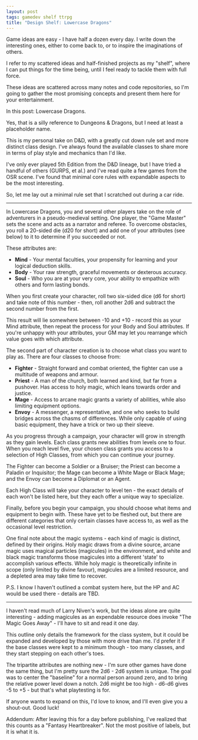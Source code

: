 ```yaml
---
layout: post
tags: gamedev shelf ttrpg
title: "Design Shelf: Lowercase Dragons"
---
```


Game ideas are easy - I have half a dozen every day. I write down the interesting ones, either to come back to, or to inspire the imaginations of others.

I refer to my scattered ideas and half-finished projects as my "shelf", where I can put things for the time being, until I feel ready to tackle them with full force.

These ideas are scattered across many notes and code repositories, so I'm going to gather the most promising concepts and present them here for your entertainment.

In this post: Lowercase Dragons.

<!--more-->

Yes, that is a silly reference to Dungeons & Dragons, but I need at least a placeholder name.

This is my personal take on D&D, with a greatly cut down rule set and more distinct class design. I've always found the available classes to share more in terms of play style and mechanics than I'd like.

I've only ever played 5th Edition from the D&D lineage, but I have tried a handful of others (GURPS, et al.) and I've read quite a few games from the OSR scene. I've found that minimal core rules with expandable aspects to be the most interesting.

So, let me lay out a minimal rule set that I scratched out during a car ride.

---

In Lowercase Dragons, you and several other players take on the role of adventurers in a pseudo-medieval setting. One player, the "Game Master" sets the scene and acts as a narrator and referee. To overcome obstacles, you roll a 20-sided die (d20 for short) and add one of your attributes (see below) to it to determine if you succeeded or not.

These attributes are:

* **Mind** - Your mental faculties, your propensity for learning and your logical deduction skills.  
* **Body** - Your raw strength, graceful movements or dexterous accuracy.  
* **Soul** - Who you are at your very core, your ability to empathize with others and form lasting bonds.  

When you first create your character, roll two six-sided dice (d6 for short) and take note of this number - then, roll another 2d6 and subtract the second number from the first.

This result will lie somewhere between -10 and +10 - record this as your Mind attribute, then repeat the process for your Body and Soul attributes. If you're unhappy with your attributes, your GM may let you rearrange which value goes with which attribute.

The second part of character creation is to choose what class you want to play as. There are four classes to choose from:

* **Fighter** - Straight forward and combat oriented, the fighter can use a multitude of weapons and armour.  
* **Priest** - A man of the church, both learned and kind, but far from a pushover. Has access to holy magic, which leans towards order and justice.  
* **Mage** - Access to arcane magic grants a variety of abilities, while also limiting equipment options.  
* **Envoy** - A messenger, a representative, and one who seeks to build bridges across the chasms of differences. While only capable of using basic equipment, they have a trick or two up their sleeve.  

As you progress through a campaign, your character will grow in strength as they gain levels. Each class grants new abilities from levels one to four. When you reach level five, your chosen class grants you access to a selection of High Classes, from which you can continue your journey.

The Fighter can become a Soldier or a Bruiser; the Priest can become a Paladin or Inquisitor; the Mage can become a White Mage or Black Mage; and the Envoy can become a Diplomat or an Agent.

Each High Class will take your character to level ten - the exact details of each won't be listed here, but they each offer a unique way to specialize.

Finally, before you begin your campaign, you should choose what items and equipment to begin with. These have yet to be fleshed out, but there are different categories that only certain classes have access to, as well as the occasional level restriction.

One final note about the magic systems - each kind of magic is distinct, defined by their origins. Holy magic draws from a divine source, arcane magic uses magical particles (magicules) in the environment, and white and black magic transforms those magicules into a different 'state' to accomplish various effects. While holy magic is theoretically infinite in scope (only limited by divine favour), magicules are a limited resource, and a depleted area may take time to recover.

P.S. I know I haven't outlined a combat system here, but the HP and AC would be used there - details are TBD.

---

I haven't read much of Larry Niven's work, but the ideas alone are quite interesting - adding magicules as an expendable resource does invoke "The Magic Goes Away" - I'll have to sit and read it one day.

This outline only details the framework for the class system, but it could be expanded and developed by those with more drive than me. I'd prefer it if the base classes were kept to a minimum though - too many classes, and they start stepping on each other's toes.

The tripartite attributes are nothing new - I'm sure other games have done the same thing, but I'm pretty sure the 2d6 - 2d6 system is unique. The goal was to center the "baseline" for a normal person around zero, and to bring the relative power level down a notch. 2d6 might be too high - d6-d6 gives -5 to +5 - but that's what playtesting is for.

If anyone wants to expand on this, I'd love to know, and I'll even give you a shout-out. Good luck!

Addendum: After leaving this for a day before publishing, I've realized that this counts as a "Fantasy Heartbreaker". Not the most positive of labels, but it is what it is.

